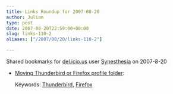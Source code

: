 ```yaml
---
title: Links Roundup for 2007-08-20
author: Julian
type: post
date: 2007-08-20T22:59:00+00:00
slug: links-110-2 
aliases: ["/2007/08/20/links-110-2"]

---
```

Shared bookmarks for [del.icio.us][1] user  [Synesthesia][2] on 2007-8-20

  * [Moving Thunderbird or Firefox profile folder][3]:
  
    Keywords: [Thunderbird][4], [Firefox][5]

 [1]: https://del.icio.us/
 [2]: https://del.icio.us/synesthesia
 [3]: https://kb.mozillazine.org/Moving_your_profile_folder "https://kb.mozillazine.org/Moving_your_profile_folder"
 [4]: https://del.icio.us/synesthesia/Thunderbird
 [5]: https://del.icio.us/synesthesia/Firefox